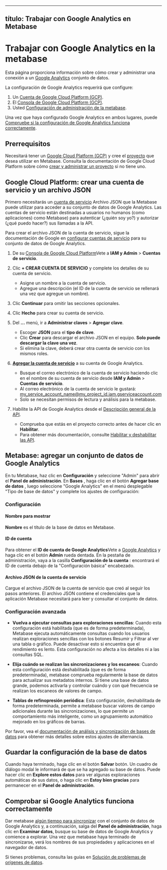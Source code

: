 ***

## título: Trabajar con Google Analytics en Metabase

# Trabajar con Google Analytics en la metabase

Esta página proporciona información sobre cómo crear y administrar una conexión a un [Google Analytics][google-analytics] conjunto de datos.

La configuración de Google Analytics requerirá que configure:

1.  Un [Cuenta de Google Cloud Platform (GCP)](#prerequisites).
2.  El [Consola de Google Cloud Platform (GCP)](#google-cloud-platform-creating-a-service-account-and-json-file).
3.  Usted [Configuración de administración de la metabase](#metabase-adding-a-google-analytics-dataset).

Una vez que haya configurado Google Analytics en ambos lugares, puede [Compruebe si la configuración de Google Analytics funciona correctamente](#checking-if-google-analytics-is-working-correctly).

## Prerrequisitos

Necesitará tener un [Google Cloud Platform (GCP)][google-cloud] y cree el [proyecto][google-cloud-create-project] que desea utilizar en Metabase. Consulta la documentación de Google Cloud Platform sobre cómo [crear y administrar un proyecto][google-cloud-management] si no tiene uno.

## Google Cloud Platform: crear una cuenta de servicio y un archivo JSON

Primero necesitarás un [cuenta de servicio][google-service-accounts] Archivo JSON que la Metabase puede
utilizar para acceder a su conjunto de datos de Google Analytics. Las cuentas de servicio están destinadas a usuarios no humanos (como aplicaciones)
como Metabase) para autenticar (¿quién soy yo?) y autorizar (¿qué puedo hacer?) sus llamadas a la API.

Para crear el archivo JSON de la cuenta de servicio, sigue la documentación de Google en [configurar cuentas de servicio][google-managing-service-accounts] para su conjunto de datos de Google Analytics.

1.  De su [Consola de Google Cloud Platform][google-cloud-platform-console]Vete a **IAM y Admin** > **Cuentas de servicio**.

2.  Clic **+ CREAR CUENTA DE SERVICIO** y complete los detalles de su cuenta de servicio.
    *   Asigne un nombre a la cuenta de servicio.
    *   Agregue una descripción (el ID de la cuenta de servicio se rellenará una vez que agregue un nombre).

3.  Clic **Continuar** para omitir las secciones opcionales.

4.  Clic **Hecho** para crear su cuenta de servicio.

5.  Del **...** menú, ir a **Administrar claves** > **Agregar clave**.
    *   Escoger **JSON** para el **tipo de clave**.
    *   Clic **Crear** para descargar el archivo JSON en el equipo. **Solo puede descargar la clave una vez**.
    *   Si elimina la clave, deberá crear otra cuenta de servicio con los mismos roles.

6.  [**Agregar la cuenta de servicio**][google-analytics-add-user] a su cuenta de Google Analytics.

    *   Busque el correo electrónico de la cuenta de servicio haciendo clic en el nombre de su cuenta de servicio desde **IAM y Admin** > **Cuentas de servicio**.
    *   Al correo electrónico de la cuenta de servicio le gustará:
            my_service_account_name@my_project_id.iam.gserviceaccount.com
    *   Solo se necesitan permisos de lectura y análisis para la metabase.

7.  Habilite la API de Google Analytics desde el [Descripción general de la API][google-api-overview].
    *   Comprueba que estás en el proyecto correcto antes de hacer clic en **Habilitar**.
    *   Para obtener más documentación, consulte [Habilitar y deshabilitar las API][google-enable-disable-apis].

## Metabase: agregar un conjunto de datos de Google Analytics

En tu Metabase, haz clic en **Configuración** y seleccione "Admin" para abrir el **Panel de administración**. En **Bases** , haga clic en el botón **Agregar base de datos** , luego seleccione "Google Analytics" en el menú desplegable "Tipo de base de datos" y complete los ajustes de configuración:

### Configuración

#### Nombre para mostrar

**Nombre** es el título de la base de datos en Metabase.

#### ID de cuenta

Para obtener el **ID de cuenta de Google Analytics**Vete a [Google Analytics][google-analytics] y haga clic en el botón **Admin** rueda dentada. En
la pestaña de administración, vaya a la casilla **Configuración de la cuenta** : encontrará el ID de cuenta debajo de la "Configuración básica"
encabezado.

#### Archivo JSON de la cuenta de servicio

Cargue el archivo JSON de la cuenta de servicio que creó al seguir los pasos anteriores. El archivo JSON contiene el
credenciales que la aplicación Metabase necesitará para leer y consultar el conjunto de datos.

### Configuración avanzada

*   **Vuelva a ejecutar consultas para exploraciones sencillas**: Cuando esta configuración está habilitada (que es de forma predeterminada), Metabase ejecuta automáticamente consultas cuando los usuarios realizan exploraciones sencillas con los botones Resumir y Filtrar al ver una tabla o gráfico. Puede desactivar esto si encuentra que el rendimiento es lento. Esta configuración no afecta a los detalles ni a las consultas SQL.

*   **Elija cuándo se realizan las sincronizaciones y los escaneos**: Cuando esta configuración está deshabilitada (que es de forma predeterminada), metabase comprueba regularmente la base de datos para actualizar sus metadatos internos. Si tiene una base de datos grande, podemos activarla y controlar cuándo y con qué frecuencia se realizan los escaneos de valores de campo.

*   **Tablas de refinopresión periódica**: Esta configuración, deshabilitada de forma predeterminada, permite a metabase buscar valores de campo adicionales durante las sincronizaciones, lo que permite un comportamiento más inteligente, como un agrupamiento automático mejorado en los gráficos de barras.

Por favor, vea el [documentación de análisis y sincronización de bases de datos][sync-docs] para obtener más detalles sobre estos ajustes de alternancia.

## Guardar la configuración de la base de datos

Cuando haya terminado, haga clic en el botón **Salvar** botón. Un cuadro de diálogo modal le informará de que se ha agregado su base de datos. Puede hacer clic en **Explore estos datos** para ver algunas exploraciones automáticas de sus datos, o haga clic en **Estoy bien gracias** para permanecer en el **Panel de administración**.

## Comprobar si Google Analytics funciona correctamente

Dar metabase [algún tiempo para sincronizar][sync-docs] con el conjunto de datos de Google Analytics y, a continuación, salga del **Panel de administración**, haga clic en **Examinar datos**, busque su base de datos de Google Analytics y comience a explorar. Una vez que metabase haya terminado de sincronizarse, verá los nombres de sus propiedades y aplicaciones en el navegador de datos.

Si tienes problemas, consulta las guías en [Solución de problemas de orígenes de datos][troubleshooting-data-sources].

[google-analytics]: https://cloud.google.com/analytics

[google-analytics-add-user]: https://support.google.com/analytics/answer/1009702

[google-api-overview]: https://console.cloud.google.com/apis/api/analytics.googleapis.com/overview

[google-cloud]: https://cloud.google.com/

[google-cloud-create-project]: https://cloud.google.com/resource-manager/docs/creating-managing-projects#creating_a_project

[google-cloud-management]: https://cloud.google.com/resource-manager/docs/creating-managing-projects

[google-cloud-platform-console]: https://console.cloud.google.com/

[google-cloud-oauth]: https://support.google.com/cloud/answer/6158849

[google-enable-disable-apis]: https://support.google.com/googleapi/answer/6158841

[google-managing-service-accounts]: https://cloud.google.com/iam/docs/creating-managing-service-accounts

[google-oauth-scopes]: https://developers.google.com/identity/protocols/oauth2/scopes

[google-service-accounts]: https://cloud.google.com/iam/docs/service-accounts

[sync-docs]: ../../administration-guide/01-managing-databases.html#choose-when-metabase-syncs-and-scans

[troubleshooting-data-sources]: ../../troubleshooting-guide/index.html#databases
